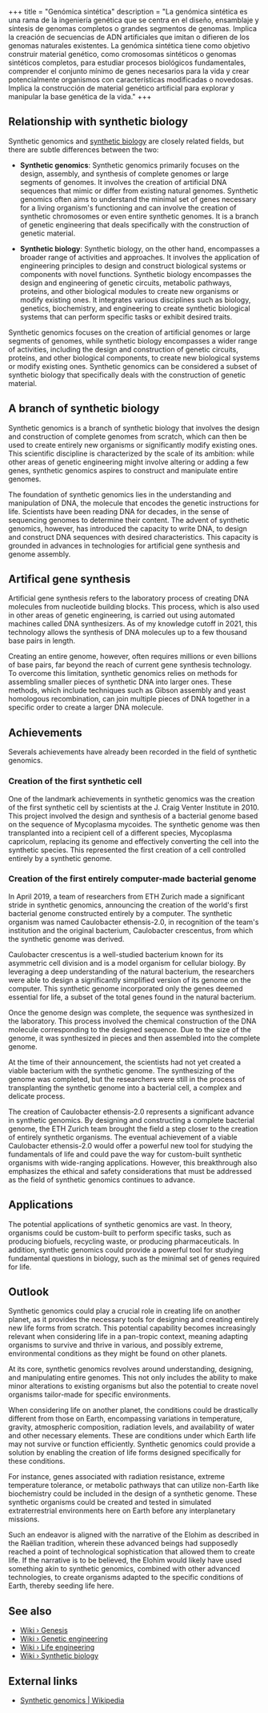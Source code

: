 +++
title = "Genómica sintética"
description = "La genómica sintética es una rama de la ingeniería genética que se centra en el diseño, ensamblaje y síntesis de genomas completos o grandes segmentos de genomas. Implica la creación de secuencias de ADN artificiales que imitan o difieren de los genomas naturales existentes. La genómica sintética tiene como objetivo construir material genético, como cromosomas sintéticos o genomas sintéticos completos, para estudiar procesos biológicos fundamentales, comprender el conjunto mínimo de genes necesarios para la vida y crear potencialmente organismos con características modificadas o novedosas. Implica la construcción de material genético artificial para explorar y manipular la base genética de la vida."
+++

## Relationship with synthetic biology

Synthetic genomics and [synthetic biology](../../wiki/synthetic-biology/) are closely related fields, but there are subtle differences between the two:

- **Synthetic genomics**: Synthetic genomics primarily focuses on the design, assembly, and synthesis of complete genomes or large segments of genomes. It involves the creation of artificial DNA sequences that mimic or differ from existing natural genomes. Synthetic genomics often aims to understand the minimal set of genes necessary for a living organism's functioning and can involve the creation of synthetic chromosomes or even entire synthetic genomes. It is a branch of genetic engineering that deals specifically with the construction of genetic material.

- **Synthetic biology**: Synthetic biology, on the other hand, encompasses a broader range of activities and approaches. It involves the application of engineering principles to design and construct biological systems or components with novel functions. Synthetic biology encompasses the design and engineering of genetic circuits, metabolic pathways, proteins, and other biological modules to create new organisms or modify existing ones. It integrates various disciplines such as biology, genetics, biochemistry, and engineering to create synthetic biological systems that can perform specific tasks or exhibit desired traits.

Synthetic genomics focuses on the creation of artificial genomes or large segments of genomes, while synthetic biology encompasses a wider range of activities, including the design and construction of genetic circuits, proteins, and other biological components, to create new biological systems or modify existing ones. Synthetic genomics can be considered a subset of synthetic biology that specifically deals with the construction of genetic material.

## A branch of synthetic biology

Synthetic genomics is a branch of synthetic biology that involves the design and construction of complete genomes from scratch, which can then be used to create entirely new organisms or significantly modify existing ones. This scientific discipline is characterized by the scale of its ambition: while other areas of genetic engineering might involve altering or adding a few genes, synthetic genomics aspires to construct and manipulate entire genomes.

The foundation of synthetic genomics lies in the understanding and manipulation of DNA, the molecule that encodes the genetic instructions for life. Scientists have been reading DNA for decades, in the sense of sequencing genomes to determine their content. The advent of synthetic genomics, however, has introduced the capacity to write DNA, to design and construct DNA sequences with desired characteristics. This capacity is grounded in advances in technologies for artificial gene synthesis and genome assembly.

## Artifical gene synthesis

Artificial gene synthesis refers to the laboratory process of creating DNA molecules from nucleotide building blocks. This process, which is also used in other areas of genetic engineering, is carried out using automated machines called DNA synthesizers. As of my knowledge cutoff in 2021, this technology allows the synthesis of DNA molecules up to a few thousand base pairs in length.

Creating an entire genome, however, often requires millions or even billions of base pairs, far beyond the reach of current gene synthesis technology. To overcome this limitation, synthetic genomics relies on methods for assembling smaller pieces of synthetic DNA into larger ones. These methods, which include techniques such as Gibson assembly and yeast homologous recombination, can join multiple pieces of DNA together in a specific order to create a larger DNA molecule.

## Achievements

Severals achievements have already been recorded in the field of synthetic genomics.

### Creation of the first synthetic cell

One of the landmark achievements in synthetic genomics was the creation of the first synthetic cell by scientists at the J. Craig Venter Institute in 2010. This project involved the design and synthesis of a bacterial genome based on the sequence of Mycoplasma mycoides. The synthetic genome was then transplanted into a recipient cell of a different species, Mycoplasma capricolum, replacing its genome and effectively converting the cell into the synthetic species. This represented the first creation of a cell controlled entirely by a synthetic genome.

### Creation of the first entirely computer-made bacterial genome

In April 2019, a team of researchers from ETH Zurich made a significant stride in synthetic genomics, announcing the creation of the world's first bacterial genome constructed entirely by a computer. The synthetic organism was named Caulobacter ethensis-2.0, in recognition of the team's institution and the original bacterium, Caulobacter crescentus, from which the synthetic genome was derived.

Caulobacter crescentus is a well-studied bacterium known for its asymmetric cell division and is a model organism for cellular biology. By leveraging a deep understanding of the natural bacterium, the researchers were able to design a significantly simplified version of its genome on the computer. This synthetic genome incorporated only the genes deemed essential for life, a subset of the total genes found in the natural bacterium.

Once the genome design was complete, the sequence was synthesized in the laboratory. This process involved the chemical construction of the DNA molecule corresponding to the designed sequence. Due to the size of the genome, it was synthesized in pieces and then assembled into the complete genome.

At the time of their announcement, the scientists had not yet created a viable bacterium with the synthetic genome. The synthesizing of the genome was completed, but the researchers were still in the process of transplanting the synthetic genome into a bacterial cell, a complex and delicate process.

The creation of Caulobacter ethensis-2.0 represents a significant advance in synthetic genomics. By designing and constructing a complete bacterial genome, the ETH Zurich team brought the field a step closer to the creation of entirely synthetic organisms. The eventual achievement of a viable Caulobacter ethensis-2.0 would offer a powerful new tool for studying the fundamentals of life and could pave the way for custom-built synthetic organisms with wide-ranging applications. However, this breakthrough also emphasizes the ethical and safety considerations that must be addressed as the field of synthetic genomics continues to advance.

## Applications

The potential applications of synthetic genomics are vast. In theory, organisms could be custom-built to perform specific tasks, such as producing biofuels, recycling waste, or producing pharmaceuticals. In addition, synthetic genomics could provide a powerful tool for studying fundamental questions in biology, such as the minimal set of genes required for life.

## Outlook

Synthetic genomics could play a crucial role in creating life on another planet, as it provides the necessary tools for designing and creating entirely new life forms from scratch. This potential capability becomes increasingly relevant when considering life in a pan-tropic context, meaning adapting organisms to survive and thrive in various, and possibly extreme, environmental conditions as they might be found on other planets.

At its core, synthetic genomics revolves around understanding, designing, and manipulating entire genomes. This not only includes the ability to make minor alterations to existing organisms but also the potential to create novel organisms tailor-made for specific environments.

When considering life on another planet, the conditions could be drastically different from those on Earth, encompassing variations in temperature, gravity, atmospheric composition, radiation levels, and availability of water and other necessary elements. These are conditions under which Earth life may not survive or function efficiently. Synthetic genomics could provide a solution by enabling the creation of life forms designed specifically for these conditions.

For instance, genes associated with radiation resistance, extreme temperature tolerance, or metabolic pathways that can utilize non-Earth like biochemistry could be included in the design of a synthetic genome. These synthetic organisms could be created and tested in simulated extraterrestrial environments here on Earth before any interplanetary missions.

Such an endeavor is aligned with the narrative of the Elohim as described in the Raëlian tradition, wherein these advanced beings had supposedly reached a point of technological sophistication that allowed them to create life. If the narrative is to be believed, the Elohim would likely have used something akin to synthetic genomics, combined with other advanced technologies, to create organisms adapted to the specific conditions of Earth, thereby seeding life here.

## See also

- [Wiki › Genesis](../../wiki/genesis/)
- [Wiki › Genetic engineering](../../wiki/genetic-engineering/)
- [Wiki › Life engineering](../../wiki/life-engineering/)
- [Wiki › Synthetic biology](../../wiki/synthetic-biology/)

## External links

- [Synthetic genomics | Wikipedia](https://en.wikipedia.org/wiki/Synthetic_genomics)